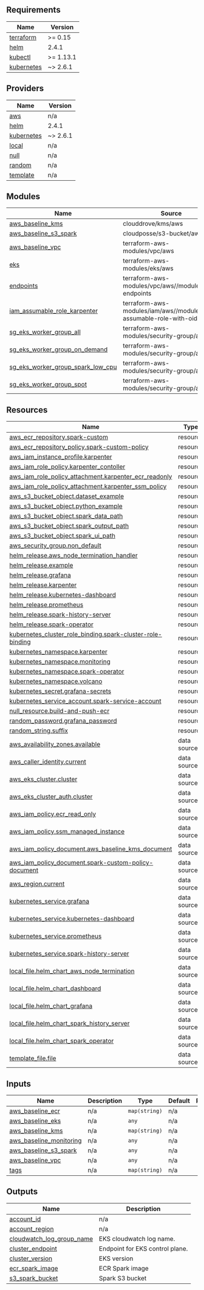 ## Requirements

| Name | Version |
|------|---------|
| <a name="requirement_terraform"></a> [terraform](#requirement\_terraform) | >= 0.15 |
| <a name="requirement_helm"></a> [helm](#requirement\_helm) | 2.4.1 |
| <a name="requirement_kubectl"></a> [kubectl](#requirement\_kubectl) | >= 1.13.1 |
| <a name="requirement_kubernetes"></a> [kubernetes](#requirement\_kubernetes) | ~> 2.6.1 |

## Providers

| Name | Version |
|------|---------|
| <a name="provider_aws"></a> [aws](#provider\_aws) | n/a |
| <a name="provider_helm"></a> [helm](#provider\_helm) | 2.4.1 |
| <a name="provider_kubernetes"></a> [kubernetes](#provider\_kubernetes) | ~> 2.6.1 |
| <a name="provider_local"></a> [local](#provider\_local) | n/a |
| <a name="provider_null"></a> [null](#provider\_null) | n/a |
| <a name="provider_random"></a> [random](#provider\_random) | n/a |
| <a name="provider_template"></a> [template](#provider\_template) | n/a |

## Modules

| Name | Source | Version |
|------|--------|---------|
| <a name="module_aws_baseline_kms"></a> [aws\_baseline\_kms](#module\_aws\_baseline\_kms) | clouddrove/kms/aws | 0.15.0 |
| <a name="module_aws_baseline_s3_spark"></a> [aws\_baseline\_s3\_spark](#module\_aws\_baseline\_s3\_spark) | cloudposse/s3-bucket/aws | 0.44.0 |
| <a name="module_aws_baseline_vpc"></a> [aws\_baseline\_vpc](#module\_aws\_baseline\_vpc) | terraform-aws-modules/vpc/aws | ~> 3.0 |
| <a name="module_eks"></a> [eks](#module\_eks) | terraform-aws-modules/eks/aws | 17.23.0 |
| <a name="module_endpoints"></a> [endpoints](#module\_endpoints) | terraform-aws-modules/vpc/aws//modules/vpc-endpoints | 3.11.0 |
| <a name="module_iam_assumable_role_karpenter"></a> [iam\_assumable\_role\_karpenter](#module\_iam\_assumable\_role\_karpenter) | terraform-aws-modules/iam/aws//modules/iam-assumable-role-with-oidc | 4.7.0 |
| <a name="module_sg_eks_worker_group_all"></a> [sg\_eks\_worker\_group\_all](#module\_sg\_eks\_worker\_group\_all) | terraform-aws-modules/security-group/aws | 3.2.0 |
| <a name="module_sg_eks_worker_group_on_demand"></a> [sg\_eks\_worker\_group\_on\_demand](#module\_sg\_eks\_worker\_group\_on\_demand) | terraform-aws-modules/security-group/aws | 3.2.0 |
| <a name="module_sg_eks_worker_group_spark_low_cpu"></a> [sg\_eks\_worker\_group\_spark\_low\_cpu](#module\_sg\_eks\_worker\_group\_spark\_low\_cpu) | terraform-aws-modules/security-group/aws | 3.2.0 |
| <a name="module_sg_eks_worker_group_spot"></a> [sg\_eks\_worker\_group\_spot](#module\_sg\_eks\_worker\_group\_spot) | terraform-aws-modules/security-group/aws | 3.2.0 |

## Resources

| Name | Type |
|------|------|
| [aws_ecr_repository.spark-custom](https://registry.terraform.io/providers/hashicorp/aws/latest/docs/resources/ecr_repository) | resource |
| [aws_ecr_repository_policy.spark-custom-policy](https://registry.terraform.io/providers/hashicorp/aws/latest/docs/resources/ecr_repository_policy) | resource |
| [aws_iam_instance_profile.karpenter](https://registry.terraform.io/providers/hashicorp/aws/latest/docs/resources/iam_instance_profile) | resource |
| [aws_iam_role_policy.karpenter_contoller](https://registry.terraform.io/providers/hashicorp/aws/latest/docs/resources/iam_role_policy) | resource |
| [aws_iam_role_policy_attachment.karpenter_ecr_readonly](https://registry.terraform.io/providers/hashicorp/aws/latest/docs/resources/iam_role_policy_attachment) | resource |
| [aws_iam_role_policy_attachment.karpenter_ssm_policy](https://registry.terraform.io/providers/hashicorp/aws/latest/docs/resources/iam_role_policy_attachment) | resource |
| [aws_s3_bucket_object.dataset_example](https://registry.terraform.io/providers/hashicorp/aws/latest/docs/resources/s3_bucket_object) | resource |
| [aws_s3_bucket_object.python_example](https://registry.terraform.io/providers/hashicorp/aws/latest/docs/resources/s3_bucket_object) | resource |
| [aws_s3_bucket_object.spark_data_path](https://registry.terraform.io/providers/hashicorp/aws/latest/docs/resources/s3_bucket_object) | resource |
| [aws_s3_bucket_object.spark_output_path](https://registry.terraform.io/providers/hashicorp/aws/latest/docs/resources/s3_bucket_object) | resource |
| [aws_s3_bucket_object.spark_ui_path](https://registry.terraform.io/providers/hashicorp/aws/latest/docs/resources/s3_bucket_object) | resource |
| [aws_security_group.non_default](https://registry.terraform.io/providers/hashicorp/aws/latest/docs/resources/security_group) | resource |
| [helm_release.aws_node_termination_handler](https://registry.terraform.io/providers/hashicorp/helm/2.4.1/docs/resources/release) | resource |
| [helm_release.example](https://registry.terraform.io/providers/hashicorp/helm/2.4.1/docs/resources/release) | resource |
| [helm_release.grafana](https://registry.terraform.io/providers/hashicorp/helm/2.4.1/docs/resources/release) | resource |
| [helm_release.karpenter](https://registry.terraform.io/providers/hashicorp/helm/2.4.1/docs/resources/release) | resource |
| [helm_release.kubernetes-dashboard](https://registry.terraform.io/providers/hashicorp/helm/2.4.1/docs/resources/release) | resource |
| [helm_release.prometheus](https://registry.terraform.io/providers/hashicorp/helm/2.4.1/docs/resources/release) | resource |
| [helm_release.spark-history-server](https://registry.terraform.io/providers/hashicorp/helm/2.4.1/docs/resources/release) | resource |
| [helm_release.spark-operator](https://registry.terraform.io/providers/hashicorp/helm/2.4.1/docs/resources/release) | resource |
| [kubernetes_cluster_role_binding.spark-cluster-role-binding](https://registry.terraform.io/providers/hashicorp/kubernetes/latest/docs/resources/cluster_role_binding) | resource |
| [kubernetes_namespace.karpenter](https://registry.terraform.io/providers/hashicorp/kubernetes/latest/docs/resources/namespace) | resource |
| [kubernetes_namespace.monitoring](https://registry.terraform.io/providers/hashicorp/kubernetes/latest/docs/resources/namespace) | resource |
| [kubernetes_namespace.spark-operator](https://registry.terraform.io/providers/hashicorp/kubernetes/latest/docs/resources/namespace) | resource |
| [kubernetes_namespace.volcano](https://registry.terraform.io/providers/hashicorp/kubernetes/latest/docs/resources/namespace) | resource |
| [kubernetes_secret.grafana-secrets](https://registry.terraform.io/providers/hashicorp/kubernetes/latest/docs/resources/secret) | resource |
| [kubernetes_service_account.spark-service-account](https://registry.terraform.io/providers/hashicorp/kubernetes/latest/docs/resources/service_account) | resource |
| [null_resource.build-and-push-ecr](https://registry.terraform.io/providers/hashicorp/null/latest/docs/resources/resource) | resource |
| [random_password.grafana_password](https://registry.terraform.io/providers/hashicorp/random/latest/docs/resources/password) | resource |
| [random_string.suffix](https://registry.terraform.io/providers/hashicorp/random/latest/docs/resources/string) | resource |
| [aws_availability_zones.available](https://registry.terraform.io/providers/hashicorp/aws/latest/docs/data-sources/availability_zones) | data source |
| [aws_caller_identity.current](https://registry.terraform.io/providers/hashicorp/aws/latest/docs/data-sources/caller_identity) | data source |
| [aws_eks_cluster.cluster](https://registry.terraform.io/providers/hashicorp/aws/latest/docs/data-sources/eks_cluster) | data source |
| [aws_eks_cluster_auth.cluster](https://registry.terraform.io/providers/hashicorp/aws/latest/docs/data-sources/eks_cluster_auth) | data source |
| [aws_iam_policy.ecr_read_only](https://registry.terraform.io/providers/hashicorp/aws/latest/docs/data-sources/iam_policy) | data source |
| [aws_iam_policy.ssm_managed_instance](https://registry.terraform.io/providers/hashicorp/aws/latest/docs/data-sources/iam_policy) | data source |
| [aws_iam_policy_document.aws_baseline_kms_document](https://registry.terraform.io/providers/hashicorp/aws/latest/docs/data-sources/iam_policy_document) | data source |
| [aws_iam_policy_document.spark-custom-policy-document](https://registry.terraform.io/providers/hashicorp/aws/latest/docs/data-sources/iam_policy_document) | data source |
| [aws_region.current](https://registry.terraform.io/providers/hashicorp/aws/latest/docs/data-sources/region) | data source |
| [kubernetes_service.grafana](https://registry.terraform.io/providers/hashicorp/kubernetes/latest/docs/data-sources/service) | data source |
| [kubernetes_service.kubernetes-dashboard](https://registry.terraform.io/providers/hashicorp/kubernetes/latest/docs/data-sources/service) | data source |
| [kubernetes_service.prometheus](https://registry.terraform.io/providers/hashicorp/kubernetes/latest/docs/data-sources/service) | data source |
| [kubernetes_service.spark-history-server](https://registry.terraform.io/providers/hashicorp/kubernetes/latest/docs/data-sources/service) | data source |
| [local_file.helm_chart_aws_node_termination](https://registry.terraform.io/providers/hashicorp/local/latest/docs/data-sources/file) | data source |
| [local_file.helm_chart_dashboard](https://registry.terraform.io/providers/hashicorp/local/latest/docs/data-sources/file) | data source |
| [local_file.helm_chart_grafana](https://registry.terraform.io/providers/hashicorp/local/latest/docs/data-sources/file) | data source |
| [local_file.helm_chart_spark_history_server](https://registry.terraform.io/providers/hashicorp/local/latest/docs/data-sources/file) | data source |
| [local_file.helm_chart_spark_operator](https://registry.terraform.io/providers/hashicorp/local/latest/docs/data-sources/file) | data source |
| [template_file.file](https://registry.terraform.io/providers/hashicorp/template/latest/docs/data-sources/file) | data source |

## Inputs

| Name | Description | Type | Default | Required |
|------|-------------|------|---------|:--------:|
| <a name="input_aws_baseline_ecr"></a> [aws\_baseline\_ecr](#input\_aws\_baseline\_ecr) | n/a | `map(string)` | n/a | yes |
| <a name="input_aws_baseline_eks"></a> [aws\_baseline\_eks](#input\_aws\_baseline\_eks) | n/a | `any` | n/a | yes |
| <a name="input_aws_baseline_kms"></a> [aws\_baseline\_kms](#input\_aws\_baseline\_kms) | n/a | `map(string)` | n/a | yes |
| <a name="input_aws_baseline_monitoring"></a> [aws\_baseline\_monitoring](#input\_aws\_baseline\_monitoring) | n/a | `any` | n/a | yes |
| <a name="input_aws_baseline_s3_spark"></a> [aws\_baseline\_s3\_spark](#input\_aws\_baseline\_s3\_spark) | n/a | `any` | n/a | yes |
| <a name="input_aws_baseline_vpc"></a> [aws\_baseline\_vpc](#input\_aws\_baseline\_vpc) | n/a | `any` | n/a | yes |
| <a name="input_tags"></a> [tags](#input\_tags) | n/a | `map(string)` | n/a | yes |

## Outputs

| Name | Description |
|------|-------------|
| <a name="output_account_id"></a> [account\_id](#output\_account\_id) | n/a |
| <a name="output_account_region"></a> [account\_region](#output\_account\_region) | n/a |
| <a name="output_cloudwatch_log_group_name"></a> [cloudwatch\_log\_group\_name](#output\_cloudwatch\_log\_group\_name) | EKS cloudwatch log name. |
| <a name="output_cluster_endpoint"></a> [cluster\_endpoint](#output\_cluster\_endpoint) | Endpoint for EKS control plane. |
| <a name="output_cluster_version"></a> [cluster\_version](#output\_cluster\_version) | EKS version |
| <a name="output_ecr_spark_image"></a> [ecr\_spark\_image](#output\_ecr\_spark\_image) | ECR Spark image |
| <a name="output_s3_spark_bucket"></a> [s3\_spark\_bucket](#output\_s3\_spark\_bucket) | Spark S3 bucket |
